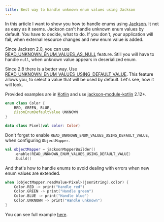 ```yaml
---
title: Best way to handle unknown enum values using Jackson
---
```


In this article I want to show you how to handle
enums using [Jackson]. It not as easy as it seems.
Jackson can't handle unknown enum values by default.
You have to decide, what to do. If you don't, your application
will fail, when external resource changes and new enum value is 
added.

Since Jackson 2.0, you can use [READ_UNKNOWN_ENUM_VALUES_AS_NULL] feature. Still you will have to handle `null`, when unknown value appears in deserialized enum.

Since 2.8 there is a better way. Use [READ_UNKNOWN_ENUM_VALUES_USING_DEFAULT_VALUE].
This feature allows you, to select a value that will be used by default. Let's see, how it will look.

Provided examples are in [Kotlin] and use [jackson-module-kotlin] 2.12+.

```kotlin
enum class Color {
    RED, GREEN, BLUE,
    @JsonEnumDefaultValue UNKNOWN
}

data class Pixel(val color: Color)
```

Don't forget to enable `READ_UNKNOWN_ENUM_VALUES_USING_DEFAULT_VALUE`,
when configuring `ObjectMapper`.

```kotlin
val objectMapper = jacksonMapperBuilder()
    .enable(READ_UNKNOWN_ENUM_VALUES_USING_DEFAULT_VALUE)
    .build()
```

And that's how to handle enums to avoid dealing with errors when
new enum values are extended.

```kotlin
when (objectMapper.readValue<Pixel>(jsonString).color) {
    Color.RED -> print("Handle red")
    Color.GREEN -> print("Handle green")
    Color.BLUE -> print("Handle blue")
    Color.UNKNOWN -> print("Handle unknown")
}
``` 

You can see full example [here].


[Jackson]: https://github.com/FasterXML/jackson

[READ_UNKNOWN_ENUM_VALUES_AS_NULL]: http://fasterxml.github.io/jackson-databind/javadoc/2.12/com/fasterxml/jackson/databind/DeserializationFeature.html#READ_UNKNOWN_ENUM_VALUES_AS_NULL

[READ_UNKNOWN_ENUM_VALUES_USING_DEFAULT_VALUE]: http://fasterxml.github.io/jackson-databind/javadoc/2.12/com/fasterxml/jackson/databind/DeserializationFeature.html#READ_UNKNOWN_ENUM_VALUES_USING_DEFAULT_VALUE

[Kotlin]: https://kotlinlang.org/

[jackson-module-kotlin]: https://github.com/FasterXML/jackson-module-kotlin

[here]: https://github.com/wpanas/jackson-default-enum